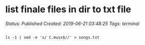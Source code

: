 # list finale files in dir to txt file

_Status: Published_
_Created: 2019-06-21 03:48:25_
_Tags: terminal_

<code>
ls -1 | sed -e 's/ C.musx$//' > songs.txt
</code>